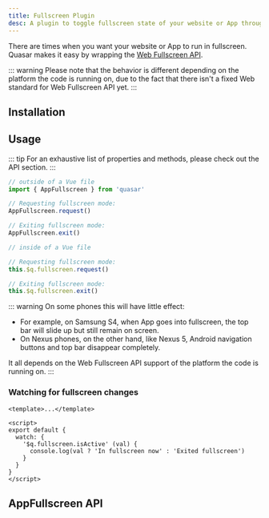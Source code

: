 ```yaml
---
title: Fullscreen Plugin
desc: A plugin to toggle fullscreen state of your website or App through the Web Fullscreen API.
---
```

There are times when you want your website or App to run in fullscreen.
Quasar makes it easy by wrapping the [Web Fullscreen API](https://developer.mozilla.org/en-US/docs/Web/API/Fullscreen_API).

::: warning
Please note that the behavior is different depending on the platform the code is running on, due to the fact that there isn't a fixed Web standard for Web Fullscreen API yet.
:::

## Installation
<doc-installation plugins="AppFullscreen" />

## Usage
::: tip
For an exhaustive list of properties and methods, please check out the API section.
:::

``` js
// outside of a Vue file
import { AppFullscreen } from 'quasar'

// Requesting fullscreen mode:
AppFullscreen.request()

// Exiting fullscreen mode:
AppFullscreen.exit()
```

``` js
// inside of a Vue file

// Requesting fullscreen mode:
this.$q.fullscreen.request()

// Exiting fullscreen mode:
this.$q.fullscreen.exit()
```

<doc-example title="AppFullscreen" file="AppFullscreen/Basic" />

::: warning
On some phones this will have little effect:
* For example, on Samsung S4, when App goes into fullscreen, the top bar will slide up but still remain on screen.
* On Nexus phones, on the other hand, like Nexus 5, Android navigation buttons and top bar disappear completely.

It all depends on the Web Fullscreen API support of the platform the code is running on.
:::

### Watching for fullscreen changes

``` vue
<template>...</template>

<script>
export default {
  watch: {
    '$q.fullscreen.isActive' (val) {
      console.log(val ? 'In fullscreen now' : 'Exited fullscreen')
    }
  }
}
</script>
```

## AppFullscreen API
<doc-api file="AppFullscreen" />

